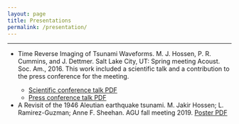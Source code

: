 ```yaml
---
layout: page
title: Presentations
permalink: /presentation/
---
```

 <hr size="10" noshade> 

<ul>

<li> Time Reverse Imaging of Tsunami Waveforms. M. J. Hossen, P. R. Cummins, and J. Dettmer. Salt Lake City, UT: Spring meeting Acoust. Soc. Am., 2016. This work included a scientific talk and a contribution to the press conference for the meeting.</li>
	<ul>
	 <li> <a class="pdf" href="/slides/hossen_asa_talk.pdf" target="_blank">Scientific conference talk PDF</a></li>
	 <li> <a class="pdf" href="/slides/dettmer_press.pdf" target="_blank">Press conference talk PDF</a></li> 
	</ul>
<li> A Revisit of the 1946 Aleutian earthquake tsunami.  M. Jakir Hossen; L. Ramirez-Guzman; Anne F. Sheehan. AGU fall meeting 2019. 
 <a class="pdf" href="/slides/AGU_2019_Aleutian.pdf" target="_blank">Poster PDF</a>
 </li>

</ul>




